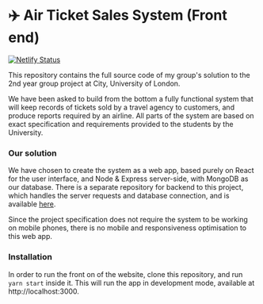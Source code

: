 # :airplane: Air Ticket Sales System (Front end)

[![Netlify Status](https://api.netlify.com/api/v1/badges/b3cc5e5c-2cb3-4899-8565-fc0d27198284/deploy-status)](https://app.netlify.com/sites/ats-group6/deploys)


This repository contains the full source code of my group's solution to the 2nd year group project at City, University of London.

We have been asked to build from the bottom a fully functional system that will keep records of tickets sold by a travel agency to customers, and produce reports required by an airline. All parts of the system are based on exact specification and requirements provided to the students by the University.

### Our solution

We have chosen to create the system as a web app, based purely on React for the user interface, and Node & Express server-side, with MongoDB as our database. There is a separate repository for backend to this project, which handles the server requests and database connection, and is available [here](https://github.com/PiotrRut/ATSBackend).

Since the project specification does not require the system to be working on mobile phones, there is no mobile and responsiveness optimisation to this web app.

### Installation

In order to run the front on of the website, clone this repository, and run `yarn start` inside it. This will run the app in development mode, available at http://localhost:3000.
